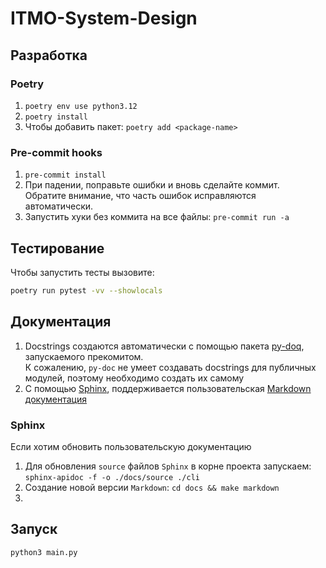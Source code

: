 # ITMO-System-Design
## Разработка
### Poetry
1) ```poetry env use python3.12```
2) ```poetry install ```
3) Чтобы добавить пакет: ```poetry add <package-name>```

### Pre-commit hooks 
1) ```pre-commit install```
2) При падении, 
поправьте ошибки и вновь сделайте коммит.\
Обратите внимание, что часть ошибок исправляются автоматически.
3) Запустить хуки без коммита на все файлы: ```pre-commit run -a```


## Тестирование
Чтобы запустить тесты вызовите:

```sh
poetry run pytest -vv --showlocals
```

## Документация
1) Docstrings создаются автоматически с помощью пакета [py-doq](https://github.com/heavenshell/py-doq), 
запускаемого прекомитом.\
К сожалению, ```py-doc``` не умеет создавать docstrings для публичных модулей, поэтому необходимо создать их самому
2) С помощью [Sphinx](https://sphinx-ru-ng.readthedocs.io/_/downloads/ru/latest/pdf/), поддерживается пользовательская [Markdown документация](./docs/build/markdown/index.md)

### Sphinx 
Если хотим обновить пользовательскую документацию
1) Для обновления ```source``` файлов ```Sphinx``` в корне проекта запускаем: ```sphinx-apidoc -f -o ./docs/source ./cli```
2) Создание новой версии ```Markdown```: ```cd docs && make markdown```
3) 
## Запуск 
```python3 main.py```
